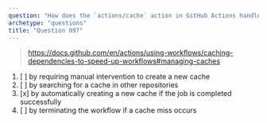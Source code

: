 ```yaml
---
question: "How does the `actions/cache` action in GitHub Actions handle a cache miss?"
archetype: "questions"
title: "Question 097"
---
```


> https://docs.github.com/en/actions/using-workflows/caching-dependencies-to-speed-up-workflows#managing-caches
1. [ ] by requiring manual intervention to create a new cache
1. [ ] by searching for a cache in other repositories
1. [x] by automatically creating a new cache if the job is completed successfully
1. [ ] by terminating the workflow if a cache miss occurs
